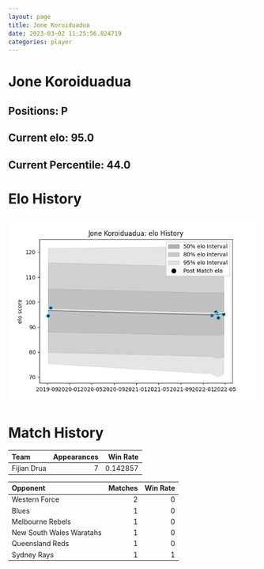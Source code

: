 ```yaml
---  
layout: page  
title: Jone Koroiduadua  
date: 2023-03-02 11:25:56.824719  
categories: player  
---
```

# Jone Koroiduadua

## Positions: P

## Current elo: 95.0

## Current Percentile: 44.0

# Elo History


![elo history](history_JoneKoroiduadua.png)
# Match History


| Team        |   Appearances |   Win Rate |
|:------------|--------------:|-----------:|
| Fijian Drua |             7 |   0.142857 |

| Opponent                 |   Matches |   Win Rate |
|:-------------------------|----------:|-----------:|
| Western Force            |         2 |          0 |
| Blues                    |         1 |          0 |
| Melbourne Rebels         |         1 |          0 |
| New South Wales Waratahs |         1 |          0 |
| Queensland Reds          |         1 |          0 |
| Sydney Rays              |         1 |          1 |